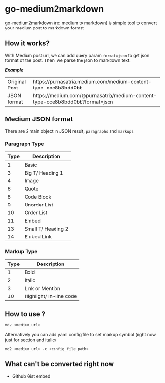 # go-medium2markdown

go-medium2markdown (re: medium to markdown) is simple tool to convert your medium post to markdown format

## How it works?

With Medium post url, we can add query param `format=json` to get json format of the post. Then, we parse the json to markdown text.

**_Example_**

<table>
  <tr>
    <td>Original Post</td>
    <td>https://purnasatria.medium.com/medium-content-type-cce8b8bdd0bb</td>
  </tr>
  <tr>
    <td>JSON format</td>
    <td>https://medium.com/@purnasatria/medium-content-type-cce8b8bdd0bb?format=json</td>
  </tr>
</table>

## Medium JSON format

There are 2 main object in JSON result, `paragraphs` and `markups`

### Paragraph Type

| Type | Description        |
| ---- | ------------------ |
| 1    | Basic              |
| 3    | Big T/ Heading 1   |
| 4    | Image              |
| 6    | Quote              |
| 8    | Code Block         |
| 9    | Unorder List       |
| 10   | Order List         |
| 11   | Embed              |
| 13   | Small T/ Heading 2 |
| 14   | Embed Link         |

### Markup Type

| Type | Description             |
| ---- | ----------------------- |
| 1    | Bold                    |
| 2    | Italic                  |
| 3    | Link or Mention         |
| 10   | Highlight/ In-line code |

## How to use ?

```bash
md2 <medium_url>
```

Alternatively you can add yaml config file to set markup symbol (right now just for section and italic)

```bash
md2 <medium_url> -c <config_file_path>
```

## What can't be converted right now

- Github Gist embed
